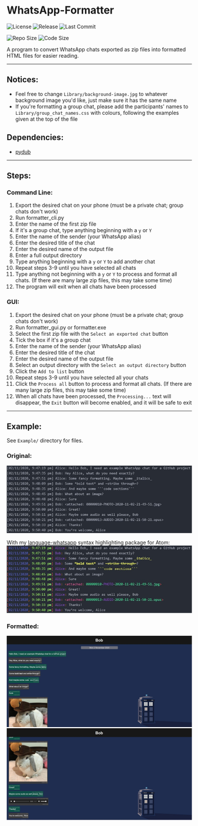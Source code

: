 # WhatsApp-Formatter

![License](https://img.shields.io/github/license/DoctorDalek1963/WhatsApp-Formatter)
![Release](https://img.shields.io/github/v/release/DoctorDalek1963/WhatsApp-Formatter)
![Last Commit](https://img.shields.io/github/last-commit/DoctorDalek1963/WhatsApp-Formatter)

![Repo Size](https://img.shields.io/github/repo-size/DoctorDalek1963/WhatsApp-Formatter)
![Code Size](https://img.shields.io/github/languages/code-size/DoctorDalek1963/WhatsApp-Formatter)

A program to convert WhatsApp chats exported as zip files into formatted HTML files for easier reading.

---

## Notices:
- Feel free to change `Library/background-image.jpg` to whatever background image you'd like, just make sure it has the same name
- If you're formatting a group chat, please add the participants' names to `Library/group_chat_names.css` with colours, following the examples given at the top of the file

## Dependencies:
- [pydub](http://pydub.com/)

---

## Steps:

### Command Line:
1. Export the desired chat on your phone (must be a private chat; group chats don't work)
2. Run formatter_cli.py
3. Enter the name of the first zip file
4. If it's a group chat, type anything beginning with a `y` or `Y`
5. Enter the name of the sender (your WhatsApp alias)
6. Enter the desired title of the chat
7. Enter the desired name of the output file
8. Enter a full output directory
9. Type anything beginning with a `y` or `Y` to add another chat
10. Repeat steps 3-9 until you have selected all chats
11. Type anything not beginning with a `y` or `Y` to process and format all chats. (If there are many large zip files, this may take some time)
12. The program will exit when all chats have been processed

### GUI:
1. Export the desired chat on your phone (must be a private chat; group chats don't work)
2. Run formatter_gui.py or formatter.exe
3. Select the first zip file with the `Select an exported chat` button
4. Tick the box if it's a group chat
5. Enter the name of the sender (your WhatsApp alias)
6. Enter the desired title of the chat
7. Enter the desired name of the output file
8. Select an output directory with the `Select an output directory` button
9. Click the `Add to list` button
10. Repeat steps 3-9 until you have selected all your chats
11. Click the `Process all` button to process and format all chats. (If there are many large zip files, this may take some time)
12. When all chats have been processed, the `Processing...` text will disappear, the `Exit` button will become enabled, and it will be safe to exit

---

## Example:
See `Example/` directory for files.

### Original:
![Exported chat in plain text](Example/Images/o1.jpg)


With my [language-whatsapp](https://github.com/DoctorDalek1963/language-whatsapp) syntax highlighting package for Atom:
![Exported chat in highlighted plain text](Example/Images/o2.jpg)

### Formatted:
![Formatted chat 1](Example/Images/f1.jpg)
![Formatted chat 2](Example/Images/f2.jpg)
